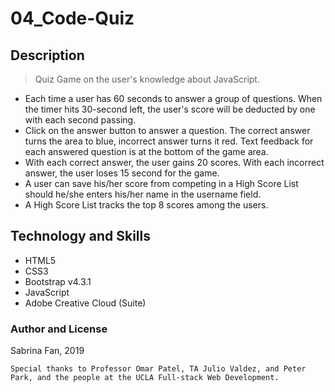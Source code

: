 # 04_Code-Quiz

## Description

>Quiz Game on the user's knowledge about JavaScript. 
* Each time a user has 60 seconds to answer a group of questions. When the timer hits 30-second left, the user's score will be deducted by one with each second passing.
* Click on the answer button to answer a question. The correct answer turns the area to blue, incorrect answer turns it red. Text feedback for each answered question is at the bottom of the game area.
* With each correct answer, the user gains 20 scores. With each incorrect answer, the user loses 15 second for the game.
* A user can save his/her score from competing in a High Score List should he/she enters his/her name in the username field.
* A High Score List tracks the top 8 scores among the users.

## Technology and Skills

* HTML5
* CSS3
* Bootstrap v4.3.1
* JavaScript
* Adobe Creative Cloud (Suite)

### Author and License
Sabrina Fan, 2019

    Special thanks to Professor Omar Patel, TA Julio Valdez, and Peter Park, and the people at the UCLA Full-stack Web Development.